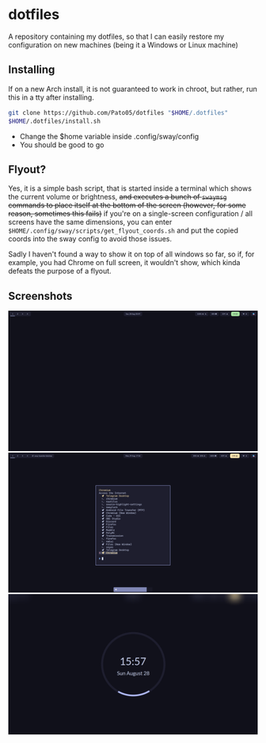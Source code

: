 # dotfiles

A repository containing my dotfiles, so that I can easily restore my configuration on new machines (being it a Windows or Linux machine)

## Installing

If on a new Arch install, it is not guaranteed to work in chroot, but rather, run this in a tty after installing.

```bash
git clone https://github.com/Pato05/dotfiles "$HOME/.dotfiles"
$HOME/.dotfiles/install.sh
```

-   Change the $home variable inside .config/sway/config
-   You should be good to go

## Flyout?

Yes, it is a simple bash script, that is started inside a terminal which shows the current volume or brightness, ~~and executes a bunch of `swaymsg` commands to place itself at the bottom of the screen (however, for some reason, sometimes this fails)~~ if you're on a single-screen configuration / all screens have the same dimensions, you can enter `$HOME/.config/sway/scripts/get_flyout_coords.sh` and put the copied coords into the sway config to avoid those issues.

Sadly I haven't found a way to show it on top of all windows so far, so if, for example, you had Chrome on full screen, it wouldn't show, which kinda defeats the purpose of a flyout.

## Screenshots

![screenshot-1](https://raw.githubusercontent.com/Pato05/dotfiles/main/screenshots/screenshot-1.png)
![screenshot-2](https://raw.githubusercontent.com/Pato05/dotfiles/main/screenshots/screenshot-2.png)
![screenshot-swaylock](https://raw.githubusercontent.com/Pato05/dotfiles/main/screenshots/screenshot-swaylock.png)
